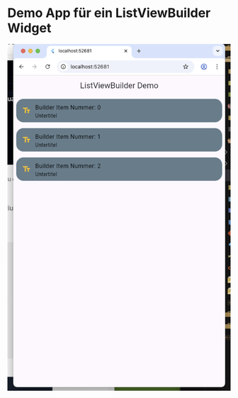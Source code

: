 # Demo App für ein ListViewBuilder Widget

<img title="Navigator 1.0" alt="Alt text" src="assets/screenshot.png">
